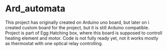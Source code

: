 # Ard_automata
This project has originally created on Arduino uno board, but later on i created custom board for the project, but it is still Arduino compatible.
Project is part of Egg Hatching box, where this board is supposed to controll heating element and motor.
Code is not fully ready yet, not it works mostly as thermostat with one optical relay controlling.
